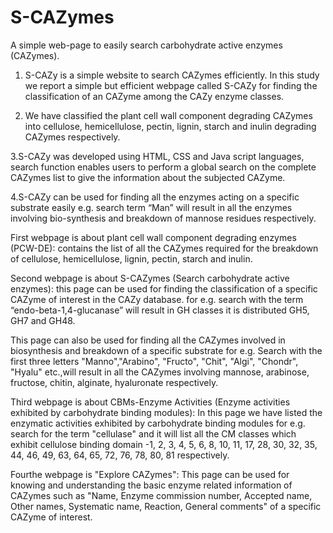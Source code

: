 # S-CAZymes
A simple web-page to easily search carbohydrate active enzymes (CAZymes).
1. S-CAZy is a simple website to search CAZymes efficiently. In this study we report a simple but efficient webpage called S-CAZy for finding the classification of an CAZyme among the CAZy enzyme classes. 

2. We have classified the plant cell wall component degrading CAZymes into cellulose, hemicellulose, pectin, lignin, starch and inulin degrading CAZymes respectively.

3.S-CAZy was developed using HTML, CSS and Java script languages, search function enables users to perform a global search on the complete CAZymes list to give the information about the subjected CAZyme. 

4.S-CAZy can be used for finding all the enzymes acting on a specific substrate easily e.g. search term “Man” will result in all the enzymes involving bio-synthesis and breakdown of mannose residues respectively.

First webpage is about plant cell wall component degrading enzymes (PCW-DE): contains the list of all the CAZymes required for the breakdown of cellulose, hemicellulose, lignin, pectin, starch and inulin.

Second webpage is about S-CAZymes (Search carbohydrate active enzymes): this page can be used for finding the classification of a specific CAZyme of interest in the CAZy database. for e.g. search with the term “endo-beta-1,4-glucanase” will result in GH classes it is distributed GH5, GH7 and GH48.

This page can also be used for finding all the CAZymes involved in biosynthesis and breakdown of a specific substrate for e.g. Search with the first three letters "Manno","Arabino", "Fructo", "Chit", "Algi", "Chondr", "Hyalu" etc.,will result in all the CAZymes involving mannose, arabinose, fructose, chitin, alginate, hyaluronate respectively.

Third webpage is about CBMs-Enzyme Activities (Enzyme activities exhibited by carbohydrate binding modules): In this page we have listed the enzymatic activities exhibited by carbohydrate binding modules for e.g. search for the term "cellulase" and it will list all the CM classes which exhibit cellulose binding domain -1, 2, 3, 4, 5, 6, 8, 10, 11, 17, 28,  30, 32, 35, 44, 46, 49, 63, 64, 65, 72, 76, 78, 80, 81 respectively. 

Fourthe webpage is "Explore CAZymes": This page can be used for knowing and understanding the basic enzyme related information of CAZymes such as "Name, Enzyme commission number, Accepted name, Other names, Systematic name, Reaction, General comments" of a specific CAZyme of interest.
